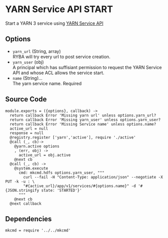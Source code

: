 
# YARN Service API START

Start a YARN 3 service using [YARN Service API](http://hadoop.apache.org/docs/r3.1.0/hadoop-yarn/hadoop-yarn-site/yarn-service/YarnServiceAPI.html)

## Options

* `yarn_url` (String, array)    
  RYBA will try  every url to post service creation.
* `yarn_user` (obj)   
  A principal which has suffisiant permission to request the YARN Service API and
  whose ACL allows the service start.
* `name` (String)...    
  The yarn service name. Required   

## Source Code

    module.exports = ({options}, callback) ->
      return callback Error 'Missing yarn url' unless options.yarn_url?
      return callback Error 'Missing yarn_user' unless options.yarn_user?
      return callback Error 'Missing Service name' unless options.name?
      active_url = null
      response = null
      @registry.register ['yarn','active'], require './active'
      @call (_, cb)->
        @yarn.active options
        , (err, obj) ->
          active_url = obj.active
        @next cb
      @call (_, cb) ->
        @system.execute
          cmd: mkcmd.hdfs options.yarn_user, """
            curl --fail -H "Content-Type: application/json" --negotiate -X PUT -k -u : \
            "#{active_url}/app/v1/services/#{options.name}" -d '#{JSON.stringify state: 'STARTED'}'
          """
        @next cb
      @next callback
        

## Dependencies

    mkcmd = require '../../mkcmd'